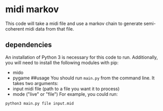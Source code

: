 # midi markov
This code will take a midi file and use a markov chain to generate semi-coherent midi data from that file.
## dependencies
An installation of Python 3 is necessary for this code to run. Additionally, you will need to install the following modules with pip:
- mido
- pygame
##usage 
You should run `main.py` from the command line. It takes two arguments:
- input midi file (path to a file you want it to process)
- mode ("live" or "file")
For example, you could run:
```
python3 main.py file input.mid
```